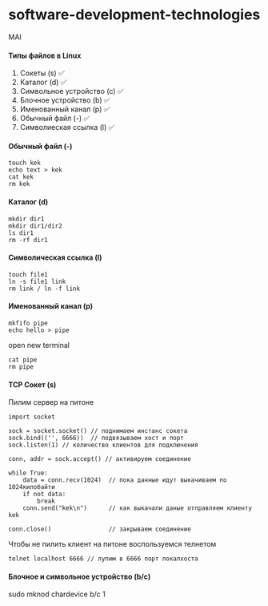 # software-development-technologies
MAI

#### Типы файлов в Linux
1) Сокеты (s) :white_check_mark:
2) Каталог (d) :white_check_mark:
3) Символьное устройство (с) :white_check_mark:
4) Блочное устройство (b) :white_check_mark:
5) Именованный канал (p) :white_check_mark:
6) Обычный файл (-) :white_check_mark:
7) Символиеская ссылка (l) :white_check_mark:


#### Обычный файл (-)
```
touch kek
echo text > kek
cat kek
rm kek
```

#### Каталог (d)
```
mkdir dir1
mkdir dir1/dir2
ls dir1
rm -rf dir1
```

#### Символическая ссылка (l)
```
touch file1
ln -s file1 link
rm link / ln -f link
```

#### Именованный канал (p)
```
mkfifo pipe
echo hello > pipe
```
open new terminal
```
cat pipe
rm pipe
```


#### TCP Сокет (s)
Пилим сервер на питоне
```
import socket

sock = socket.socket() // поднимаем инстанс сокета
sock.bind(('', 6666))  // подвязываем хост и порт
sock.listen(1) // количество клиентов для подключения

conn, addr = sock.accept() // активируем соединение 

while True:
    data = conn.recv(1024)  // пока данные идут выкачиваем по 1024килобайти
    if not data:
        break
    conn.send("kek\n")      // как выкачали даные отправляем клиенту kek

conn.close()                // закрываем соединение
```

Чтобы не пилить клиент на питоне воспользуемся телнетом
```
telnet localhost 6666 // лупим в 6666 порт локалхоста
```

#### Блочное и символьное устройство (b/c)
sudo mknod chardevice b/c 1
